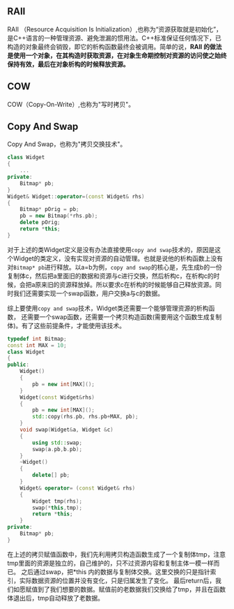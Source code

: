 ## RAII

RAII （Resource Acquisition Is Initialization）,也称为“资源获取就是初始化”，是C++语言的一种管理资源、避免泄漏的惯用法。C++标准保证任何情况下，已构造的对象最终会销毁，即它的析构函数最终会被调用。简单的说，**RAII 的做法是使用一个对象，在其构造时获取资源，在对象生命期控制对资源的访问使之始终保持有效，最后在对象析构的时候释放资源。**



## COW

COW（Copy-On-Write）,也称为"写时拷贝"。



## Copy And Swap

Copy And Swap，也称为"拷贝交换技术"。

```cpp
class Widget
{
    ...
private:
    Bitmap* pb;
}
Widget& Widget::operator=(const Widget& rhs)
{
    Bitmap* pOrig = pb;
    pb = new Bitmap(*rhs.pb);
    delete pOrig;
    return *this;
}
```

对于上述的类Widget定义是没有办法直接使用`copy and swap`技术的，原因是这个Widget的类定义，没有实现对资源的自动管理。也就是说他的析构函数上没有对`Bitmap* pb`进行释放。以a=b为例，`copy and swap`的核心是，先生成b的一份复制体c，然后把a里面旧的数据和资源与c进行交换，然后析构c，在析构c的时候，会把a原来旧的资源释放掉。所以要求c在析构的时候能够自己释放资源。同时我们还需要实现一个swap函数，用户交换a与c的数据。

综上要使用`copy and swap`技术，Widget类还需要一个能够管理资源的析构函数， 还需要一个swap函数，还需要一个拷贝构造函数(需要用这个函数生成复制体)。有了这些前提条件，才能使用该技术。

```cpp
typedef int Bitmap;
const int MAX = 10;
class Widget
{
public:
    Widget()
    {
        pb = new int[MAX]();
    }
    Widget(const Widget&rhs)
    {
        pb = new int[MAX]();
    	std::copy(rhs.pb, rhs.pb+MAX, pb);
    }
    void swap(Widget&a, Widget &c)
    {
        using std::swap;
        swap(a.pb,b.pb);
    }
    ~Widget()
    {
        delete[] pb;
    }
    Widget& operator= (const Widget& rhs)
    {
        Widget tmp(rhs);
        swap(*this,tmp);
        return *this;
    }
private:
    Bitmap* pb;
}
```

在上述的拷贝赋值函数中，我们先利用拷贝构造函数生成了一个复制体tmp，注意tmp里面的资源是独立的，自己维护的，只不过资源内容和复制主体一模一样而已。
 之后通过swap，把*this 内的数据与复制体交换。这里交换的只是指针索引，实际数据资源的位置并没有变化，只是归属发生了变化。
 最后return后，我们如愿赋值到了我们想要的数据。赋值前的老数据我们交换给了tmp，并且在函数体退出后，tmp自动释放了老数据。